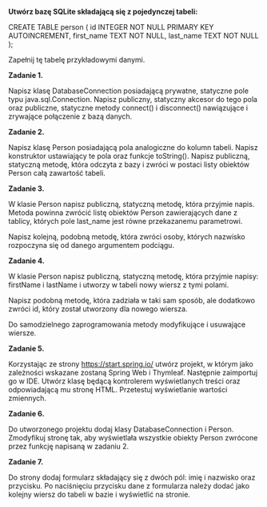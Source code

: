 **Utwórz bazę SQLite składającą się z pojedynczej tabeli:**

CREATE TABLE person (
id INTEGER NOT NULL PRIMARY KEY AUTOINCREMENT,
first_name TEXT NOT NULL,
last_name TEXT NOT NULL
);

Zapełnij tę tabelę przykładowymi danymi.

**Zadanie 1.**

Napisz klasę DatabaseConnection posiadającą prywatne, statyczne pole typu java.sql.Connection. Napisz publiczny, statyczny akcesor do tego pola oraz publiczne, statyczne metody connect() i disconnect() nawiązujące i zrywające połączenie z bazą danych.

**Zadanie 2.**

Napisz klasę Person posiadającą pola analogiczne do kolumn tabeli. Napisz konstruktor ustawiający te pola oraz funkcje toString(). Napisz publiczną, statyczną metodę, która odczyta z bazy i zwróci w postaci listy obiektów Person całą zawartość tabeli.

**Zadanie 3.**

W klasie Person napisz publiczną, statyczną metodę, która przyjmie napis. Metoda powinna zwrócić listę obiektów Person zawierających dane z tablicy, których pole last_name jest równe przekazanemu parametrowi.

Napisz kolejną, podobną metodę, która zwróci osoby, których nazwisko rozpoczyna się od danego argumentem podciągu.

**Zadanie 4.**

W klasie Person napisz publiczną, statyczną metodę, która przyjmie napisy: firstName i lastName i utworzy w tabeli nowy wiersz z tymi polami.

Napisz podobną metodę, która zadziała w taki sam sposób, ale dodatkowo zwróci id, który został utworzony dla nowego wiersza.

Do samodzielnego zaprogramowania metody modyfikujące i usuwające wiersze.

**Zadanie 5.**

Korzystając ze strony https://start.spring.io/ utwórz projekt, w którym jako zależności wskazane zostaną Spring Web i Thymleaf. Następnie zaimportuj go w IDE. Utwórz klasę będącą kontrolerem wyświetlanych treści oraz odpowiadającą mu stronę HTML. Przetestuj wyświetlanie wartości zmiennych.

**Zadanie 6.**

Do utworzonego projektu dodaj klasy DatabaseConnection i Person. Zmodyfikuj stronę tak, aby wyświetlała wszystkie obiekty Person zwrócone przez funkcję napisaną w zadaniu 2.

**Zadanie 7.**

Do strony dodaj formularz składający się z dwóch pól: imię i nazwisko oraz przycisku. Po naciśnięciu przycisku dane z formularza należy dodać jako kolejny wiersz do tabeli w bazie i wyświetlić na stronie.
